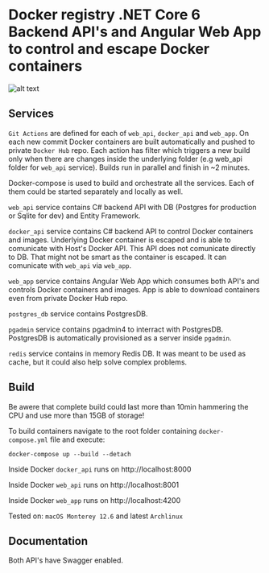 # Docker registry .NET Core 6 Backend API's and Angular Web App to control and escape Docker containers

![alt text](https://github.com/Aback231/Self-updating-escaped-Docker-API-NET-Core-Angular/blob/main/scr.png?raw=true)

## Services

`Git Actions` are defined for each of `web_api`, `docker_api` and `web_app`. On each new commit Docker containers are built automatically and pushed to private `Docker Hub` repo. Each action has filter which triggers a new build only when there are changes inside the underlying folder (e.g web_api folder for `web_api` service). Builds run in parallel and finish in ~2 minutes.

Docker-compose is used to build and orchestrate all the services. Each of them could be started separately and locally as well.

`web_api` service contains C# backend API with DB (Postgres for production or Sqlite for dev) and Entity Framework.

`docker_api` service contains C# backend API to control Docker containers and images. Underlying Docker container is escaped and is able to comunicate with Host's Docker API. This API does not comunicate directly to DB. That might not be smart as the container is escaped. It can comunicate with `web_api` via `web_app`.

`web_app` service contains Angular Web App which consumes both API's and controls Docker containers and images. App is able to download containers even from private Docker Hub repo.

`postgres_db` service contains PostgresDB.

`pgadmin` service contains pgadmin4 to interract with PostgresDB. PostgresDB is automatically provisioned as a server inside `pgadmin`.

`redis` service contains in memory Redis DB. It was meant to be used as cache, but it could also help solve complex problems.


## Build

Be awere that complete build could last more than 10min hammering the CPU and use more than 15GB of storage!

To build containers navigate to the root folder containing `docker-compose.yml` file and execute: 

`docker-compose up --build --detach`

Inside Docker `docker_api` runs on http://localhost:8000

Inside Docker `web_api` runs on http://localhost:8001

Inside Docker `web_app` runs on http://localhost:4200

Tested on: `macOS Monterey 12.6` and latest `Archlinux`

## Documentation

Both API's have Swagger enabled.
